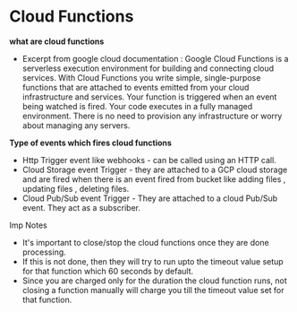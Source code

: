 # Cloud Functions

<b>what are cloud functions</b>
* Excerpt from google cloud documentation : 
Google Cloud Functions is a serverless execution environment for building and connecting cloud services. 
With Cloud Functions you write simple, single-purpose functions that are attached to events emitted from your cloud infrastructure and services. Your function is triggered when an event being watched is fired. Your code executes in a fully managed environment. There is no need to provision any infrastructure or worry about managing any servers.

<b>Type of events which fires cloud functions</b>
- Http Trigger event like webhooks - can be called using an HTTP call.
- Cloud Storage event Trigger - they are attached to a GCP cloud storage and are fired when there is an event fired from bucket like adding files , updating files , deleting files.
- Cloud Pub/Sub event Trigger - They are attached to a cloud Pub/Sub event. They act as a subscriber.

Imp Notes
- It's important to close/stop the cloud functions once they are done processing.
- If this is not done, then they will try to run upto the timeout value setup for that function which 60 seconds by default. 
- Since you are charged only for the duration the cloud function runs, not closing a function manually will charge you till the timeout value set for that function.
 